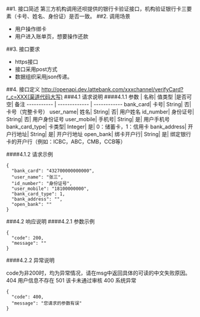 ##1. 接口简述
第三方机构调用还呗提供的银行卡验证接口，机构验证银行卡三要素（卡号、姓名、身份证）是否一致。
##2. 调用场景
* 用户操作绑卡
* 用户进入账单页，想要操作还款

##3. 接口要求
* https接口
* 接口采用post方式
* 数据组织采用json传递。

##4. 接口定义
http://openapi.dev.lattebank.com/xxxchannel/verifyCard?r_c=XXX(渠道代码大写)
###4.1 请求说明
####4.1.1 
参数 | 名称|  值类型 |是否可空|  备注
----------- | ------------- | ------------
bank_card| 卡号|  String|  否| 卡号（完整卡号）
user_name| 姓名|  String|  否| 用户姓名
id_number| 身份证号|  String|  否| 用户身份证号
user_mobile| 手机号| String|  是| 用户手机号
bank_card_type|  卡类型| Integer| 是| 0：储蓄卡，1：信用卡
bank_address|  开户行地址| String|  是| 开户行地址
open_bank| 绑卡开户行| String|  是| 绑定银行卡的开户行（例如：ICBC，ABC，CMB，CCB等）

####4.1.2 请求示例
```
{
  "bank_card": "432700000000000",
  "user_name": "张三",
  "id_number": "身份证号",
  "user_mobile": "18100000000",
  "bank_card_type": 1,
  "bank_address": "",
  "open_bank": ""
}
```
###4.2 响应说明
####4.2.1 参数示例
```
{
  "code": 200,
  "message": ""
}
```
####4.2.2 异常说明

code为非200时，均为异常情况，请在msg中返回具体的可读的中文失败原因。
404 用户信息不存在 501 该卡未通过审核 400 系统异常
```
{
  "code": 400,
  "message": "您请求的参数有误"
}
```
